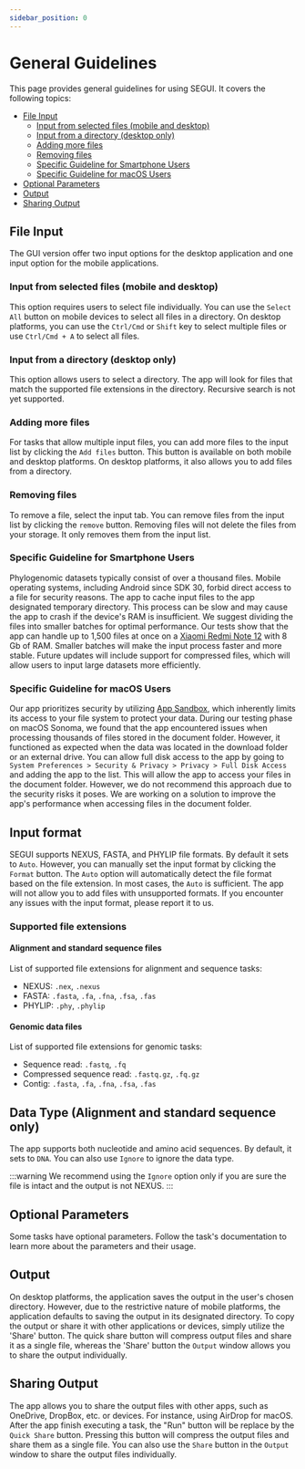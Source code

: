 ```yaml
---
sidebar_position: 0
---
```


# General Guidelines

This page provides general guidelines for using SEGUI. It covers the following topics:

- [File Input](#file-input)
  - [Input from selected files (mobile and desktop)](#input-from-selected-files-mobile-and-desktop)
  - [Input from a directory (desktop only)](#input-from-a-directory-desktop-only)
  - [Adding more files](#adding-more-files)
  - [Removing files](#removing-files)
  - [Specific Guideline for Smartphone Users](#specific-guideline-for-smartphone-users)
  - [Specific Guideline for macOS Users](#specific-guideline-for-macos-users)
- [Optional Parameters](#optional-parameters)
- [Output](#output)
- [Sharing Output](#sharing-output)

## File Input

The GUI version offer two input options for the desktop application and one input option for the mobile applications.

### Input from selected files (mobile and desktop)

This option requires users to select file individually. You can use the `Select All` button on mobile devices to select all files in a directory. On desktop platforms, you can use the `Ctrl/Cmd` or `Shift` key to select multiple files or use `Ctrl/Cmd + A` to select all files.

### Input from a directory (desktop only)

This option allows users to select a directory. The app will look for files that match the supported file extensions in the directory. Recursive search is not yet supported.

### Adding more files

For tasks that allow multiple input files, you can add more files to the input list by clicking the `Add files` button. This button is available on both mobile and desktop platforms. On desktop platforms, it also allows you to add files from a directory.

### Removing files

To remove a file, select the input tab. You can remove files from the input list by clicking the `remove` button. Removing files will not delete the files from your storage. It only removes them from the input list.

### Specific Guideline for Smartphone Users

Phylogenomic datasets typically consist of over a thousand files. Mobile operating systems, including Android since SDK 30, forbid direct access to a file for security reasons. The app to cache input files to the app designated temporary directory. This process can be slow and may cause the app to crash if the device's RAM is insufficient. We suggest dividing the files into smaller batches for optimal performance. Our tests show that the app can handle up to 1,500 files at once on a [Xiaomi Redmi Note 12](https://www.gsmarena.com/xiaomi_redmi_note_12-12063.php) with 8 Gb of RAM. Smaller batches will make the input process faster and more stable. Future updates will include support for compressed files, which will allow users to input large datasets more efficiently.

### Specific Guideline for macOS Users

Our app prioritizes security by utilizing [App Sandbox](https://developer.apple.com/documentation/security/app_sandbox), which inherently limits its access to your file system to protect your data. During our testing phase on macOS Sonoma, we found that the app encountered issues when processing thousands of files stored in the document folder. However, it functioned as expected when the data was located in the download folder or an external drive. You can allow full disk access to the app by going to `System Preferences > Security & Privacy > Privacy > Full Disk Access` and adding the app to the list. This will allow the app to access your files in the document folder. However, we do not recommend this approach due to the security risks it poses. We are working on a solution to improve the app's performance when accessing files in the document folder.

## Input format

SEGUI supports NEXUS, FASTA, and PHYLIP file formats. By default it sets to `Auto`. However, you can manually set the input format by clicking the `Format` button. The `Auto` option will automatically detect the file format based on the file extension. In most cases, the `Auto` is sufficient. The app will not allow you to add files with unsupported formats. If you encounter any issues with the input format, please report it to us.

### Supported file extensions

#### Alignment and standard sequence files

List of supported file extensions for alignment and sequence tasks:

- NEXUS: `.nex`, `.nexus`
- FASTA: `.fasta`, `.fa`, `.fna`, `.fsa`, `.fas`
- PHYLIP: `.phy`, `.phylip`

#### Genomic data files

List of supported file extensions for genomic tasks:

- Sequence read: `.fastq`, `.fq`
- Compressed sequence read: `.fastq.gz`, `.fq.gz`
- Contig: `.fasta`, `.fa`, `.fna`, `.fsa`, `.fas`

## Data Type (Alignment and standard sequence only)

The app supports both nucleotide and amino acid sequences. By default, it sets to `DNA`. You can also use `Ignore` to ignore the data type.

:::warning
We recommend using the `Ignore` option only if you are sure the file is intact and the output is not NEXUS.
:::

## Optional Parameters

Some tasks have optional parameters. Follow the task's documentation to learn more about the parameters and their usage.

## Output

On desktop platforms, the application saves the output in the user's chosen directory. However, due to the restrictive nature of mobile platforms, the application defaults to saving the output in its designated directory. To copy the output or share it with other applications or devices, simply utilize the 'Share' button. The quick share button will compress output files and share it as a single file, whereas the 'Share' button the `Output` window allows you to share the output individually.

## Sharing Output

The app allows you to share the output files with other apps, such as OneDrive, DropBox, etc. or devices. For instance, using AirDrop for macOS. After the app finish executing a task, the "Run" button will be replace by the `Quick Share` button. Pressing this button will compress the output files and share them as a single file. You can also use the `Share` button in the `Output` window to share the output files individually.
